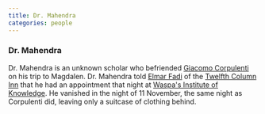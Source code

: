 ```yaml
---
title: Dr. Mahendra
categories: people
---
```


### Dr. Mahendra

Dr. Mahendra is an unknown scholar who befriended [Giacomo Corpulenti](GiacomoCorpulenti) on his trip to Magdalen. Dr. Mahendra told [Elmar Fadi](ElmarFadi) of the [Twelfth Column Inn](TwelfthColumn) that he had an appointment that night at [Waspa's Institute of Knowledge](WaspasInstitute). He vanished in the night of 11 November, the same night as Corpulenti did, leaving only a suitcase of clothing behind.
